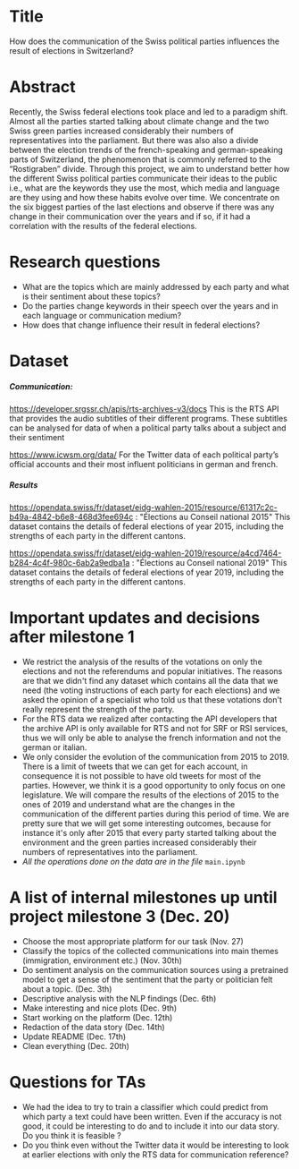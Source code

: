 # Title
How does the communication of the Swiss political parties influences the result of elections in Switzerland?

# Abstract
Recently, the Swiss federal elections took place and led to a paradigm shift. Almost all the parties started talking about climate change and the two Swiss green parties increased considerably their numbers of representatives into the parliament. But there was also also a divide between the election trends of the french-speaking and german-speaking parts of Switzerland, the phenomenon that is commonly referred to the “Rostigraben” divide.
Through this project, we aim to understand better how the different Swiss political parties communicate their ideas to the public i.e., what are the keywords they use the most, which media and language are they using and how these habits evolve over time.
We concentrate on the six biggest parties of the last elections and observe if there was any change in their communication over the years and if so, if it had a correlation with the results of the federal elections.

# Research questions
- What are the topics which are mainly addressed by each party and what is their sentiment about these topics?
- Do the parties change keywords in their speech over the years and in each language or communication medium?
- How does that change influence their result in federal elections?

# Dataset

##### Communication:
https://developer.srgssr.ch/apis/rts-archives-v3/docs This is the RTS API that provides the audio subtitles of their different programs. These subtitles can be analysed for data of when a political party talks about a subject and their sentiment

https://www.icwsm.org/data/ For the Twitter data of each political party’s official accounts and their most influent politicians in german and french.

##### Results
https://opendata.swiss/fr/dataset/eidg-wahlen-2015/resource/61317c2c-b49a-4842-b6e8-468d3fee694c : "Élections au Conseil national 2015"
This dataset contains the details of federal elections of year 2015, including the strengths of each party in the different cantons.

https://opendata.swiss/fr/dataset/eidg-wahlen-2019/resource/a4cd7464-b284-4c4f-980c-6ab2a9edba1a : "Élections au Conseil national 2019"
This dataset contains the details of federal elections of year 2019, including the strengths of each party in the different cantons.

# Important updates and decisions after milestone 1
- We restrict the analysis of the results of the votations on only the elections and not the referendums and popular initiatives. The reasons are that we didn't find any dataset which contains all the data that we need (the voting instructions of each party for each elections) and we asked the opinion of a specialist who told us that these votations don't really represent the strength of the party.
- For the RTS data we realized after contacting the API developers that the archive API is only available for RTS and not for SRF or RSI services, thus we will only be able to analyse the french information and not the german or italian.
- We only consider the evolution of the communication from 2015 to 2019. There is a limit of tweets that we can get for each account, in consequence it is not possible to have old tweets for most of the parties. However, we think it is a good opportunity to only focus on one legislature. We will compare the results of the elections of 2015 to the ones of 2019 and understand what are the changes in the communication of the different parties during this period of time. We are pretty sure that we will get some interesting outcomes, because for instance it's only after 2015 that every party started talking about the environment and the green parties increased considerably their numbers of representatives into the parliament.
- *All the operations done on the data are in the file* `main.ipynb`

# A list of internal milestones up until project milestone 3 (Dec. 20)
- Choose the most appropriate platform for our task (Nov. 27)
- Classify the topics of the collected communications into main themes (immigration, environment etc.) (Nov. 30th)
- Do sentiment analysis on the communication sources using a pretrained model to get a sense of the sentiment that the party or politician felt about a topic. (Dec. 3th)
- Descriptive analysis with the NLP findings (Dec. 6th)
- Make interesting and nice plots (Dec. 9th)
- Start working on the platform (Dec. 12th)
- Redaction of the data story (Dec. 14th)
- Update README (Dec. 17th)
- Clean everything (Dec. 20th)

# Questions for TAs
  - We had the idea to try to train a classifier which could predict from which party a text could have been written. Even if the accuracy is not good, it could be interesting to do and to include it into our data story. Do you think it is feasible ?
  - Do you think even without the Twitter data it would be interesting to look at earlier elections with only the RTS data for communication reference?
